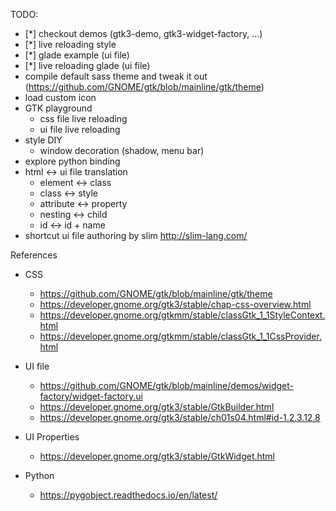 TODO:

- [*] checkout demos (gtk3-demo, gtk3-widget-factory, ...)
- [*] live reloading style
- [*] glade example (ui file)
- [*] live reloading glade (ui file)
- compile default sass theme and tweak it out (https://github.com/GNOME/gtk/blob/mainline/gtk/theme)
- load custom icon
- GTK playground
  - css file live reloading
  - ui file live reloading
- style DIY
  - window decoration (shadow, menu bar)
- explore python binding
- html <-> ui file translation
  - element <-> class
  - class <-> style
  - attribute <-> property
  - nesting <-> child
  - id <-> id + name
- shortcut ui file authoring by slim http://slim-lang.com/

References

- CSS
  - https://github.com/GNOME/gtk/blob/mainline/gtk/theme
  - https://developer.gnome.org/gtk3/stable/chap-css-overview.html
  - https://developer.gnome.org/gtkmm/stable/classGtk_1_1StyleContext.html
  - https://developer.gnome.org/gtkmm/stable/classGtk_1_1CssProvider.html

- UI file
  - https://github.com/GNOME/gtk/blob/mainline/demos/widget-factory/widget-factory.ui
  - https://developer.gnome.org/gtk3/stable/GtkBuilder.html
  - https://developer.gnome.org/gtk3/stable/ch01s04.html#id-1.2.3.12.8

- UI Properties
  - https://developer.gnome.org/gtk3/stable/GtkWidget.html

- Python
  - https://pygobject.readthedocs.io/en/latest/
